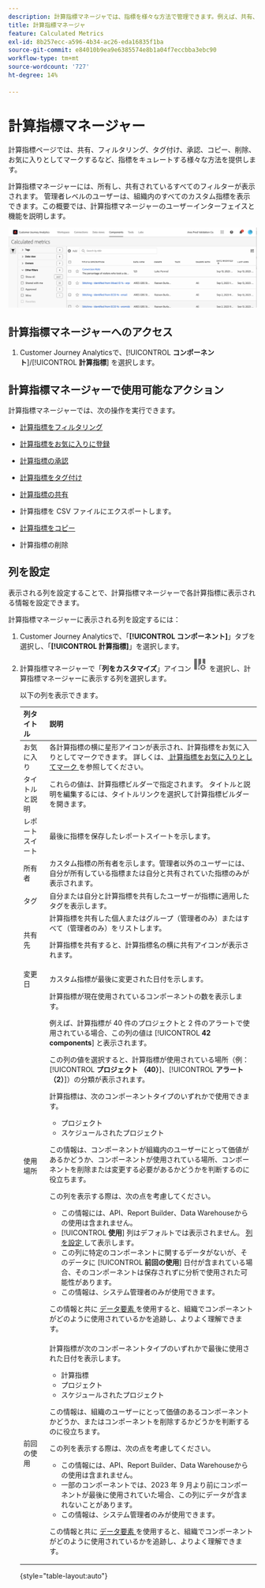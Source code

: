 ```yaml
---
description: 計算指標マネージャでは、指標を様々な方法で管理できます。例えば、共有、フィルタリング、タグ付け、承認、コピー、削除およびお気に入りへの登録が可能です。
title: 計算指標マネージャ
feature: Calculated Metrics
exl-id: 8b257ecc-a596-4b34-ac26-eda16835f1ba
source-git-commit: e84010b9ea9e6385574e8b1a04f7eccbba3ebc90
workflow-type: tm+mt
source-wordcount: '727'
ht-degree: 14%

---
```


# 計算指標マネージャー

計算指標ページでは、共有、フィルタリング、タグ付け、承認、コピー、削除、お気に入りとしてマークするなど、指標をキュレートする様々な方法を提供します。

計算指標マネージャーには、所有し、共有されているすべてのフィルターが表示されます。 管理者レベルのユーザーは、組織内のすべてのカスタム指標を表示できます。この概要では、計算指標マネージャーのユーザーインターフェイスと機能を説明します。

![ 使用可能なフィルターが表示された計算指標ウィンドウ。](assets/calc-metric-manager.png)

## 計算指標マネージャーへのアクセス

1. Customer Journey Analyticsで、[!UICONTROL **コンポーネント**]/[!UICONTROL **計算指標**] を選択します。

## 計算指標マネージャーで使用可能なアクション

計算指標マネージャーでは、次の操作を実行できます。

* [計算指標をフィルタリング](/help/components/calc-metrics/cm-workflow/cm-filter.md)

* [計算指標をお気に入りに登録](/help/components/calc-metrics/cm-workflow/cm-favorite.md)

* [計算指標の承認](/help/components/calc-metrics/cm-workflow/cm-approving.md)

* [計算指標をタグ付け](/help/components/calc-metrics/cm-workflow/cm-tagging.md)

* [計算指標の共有](/help/components/calc-metrics/cm-workflow/cm-sharing.md)

* 計算指標を CSV ファイルにエクスポートします。

* [計算指標をコピー](/help/components/calc-metrics/cm-workflow/cm-copy.md)

* 計算指標の削除

## 列を設定

表示される列を設定することで、計算指標マネージャーで各計算指標に表示される情報を設定できます。

計算指標マネージャーに表示される列を設定するには：

1. Customer Journey Analyticsで、「**[!UICONTROL コンポーネント]**」タブを選択し、「**[!UICONTROL 計算指標]**」を選択します。

1. 計算指標マネージャーで「**列をカスタマイズ**」アイコン ![ 列をカスタマイズ」アイコン ](assets/customize-columns-icon.png) を選択し、計算指標マネージャーに表示する列を選択します。

   以下の列を表示できます。

   | 列タイトル | 説明 |
   |---|---|
   | お気に入り | 各計算指標の横に星形アイコンが表示され、計算指標をお気に入りとしてマークできます。 詳しくは、[ 計算指標をお気に入りとしてマーク ](/help/components/calc-metrics/cm-workflow/cm-favorite.md) を参照してください。 |
   | タイトルと説明 | これらの値は、計算指標ビルダーで指定されます。 タイトルと説明を編集するには、タイトルリンクを選択して計算指標ビルダーを開きます。 |
   | レポートスイート | 最後に指標を保存したレポートスイートを示します。 |
   | 所有者 | カスタム指標の所有者を示します。管理者以外のユーザーには、自分が所有している指標または自分と共有されていた指標のみが表示されます。 |
   | タグ | 自分または自分と計算指標を共有したユーザーが指標に適用したタグを表示します。 |
   | 共有先 | 計算指標を共有した個人またはグループ（管理者のみ）またはすべて（管理者のみ）をリストします。 <p>計算指標を共有すると、計算指標名の横に共有アイコンが表示されます。</p> |
   | 変更日 | カスタム指標が最後に変更された日付を示します。 |
   | 使用場所 | 計算指標が現在使用されているコンポーネントの数を表示します。 <p>例えば、計算指標が 40 件のプロジェクトと 2 件のアラートで使用されている場合、この列の値は [!UICONTROL **42 components**] と表示されます。</p> <p>この列の値を選択すると、計算指標が使用されている場所（例：[!UICONTROL **プロジェクト （40）**]、[!UICONTROL **アラート （2）**]）の分類が表示されます。</p><p>計算指標は、次のコンポーネントタイプのいずれかで使用できます。</p> <ul><li>プロジェクト</li><li>スケジュールされたプロジェクト</li></ul><p>この情報は、コンポーネントが組織内のユーザーにとって価値があるかどうか、コンポーネントが使用されている場所、コンポーネントを削除または変更する必要があるかどうかを判断するのに役立ちます。</p><p>この列を表示する際は、次の点を考慮してください。</p><ul><li>この情報には、API、Report Builder、Data Warehouseからの使用は含まれません。</li><li>[!UICONTROL **使用**] 列はデフォルトでは表示されません。 [ 列を設定 ](#configure-columns) して表示します。</li><li>この列に特定のコンポーネントに関するデータがないが、そのデータに [!UICONTROL **前回の使用**] 日付が含まれている場合、そのコンポーネントは保存されずに分析で使用された可能性があります。</li><li>この情報は、システム管理者のみが使用できます。</li></ul><p>この情報と共に [ データ要素 ](/help/components/data-dictionary/data-dictionary-overview.md) を使用すると、組織でコンポーネントがどのように使用されているかを追跡し、よりよく理解できます。</p> |
   | 前回の使用 | 計算指標が次のコンポーネントタイプのいずれかで最後に使用された日付を表示します。 <ul><li>計算指標</li><li>プロジェクト</li><li>スケジュールされたプロジェクト</li></ul> <p>この情報は、組織のユーザーにとって価値のあるコンポーネントかどうか、またはコンポーネントを削除するかどうかを判断するのに役立ちます。</p><p>この列を表示する際は、次の点を考慮してください。</p><ul><li>この情報には、API、Report Builder、Data Warehouseからの使用は含まれません。</li><li>一部のコンポーネントでは、2023 年 9 月より前にコンポーネントが最後に使用されていた場合、この列にデータが含まれないことがあります。</li><li>この情報は、システム管理者のみが使用できます。</li></ul><p>この情報と共に [ データ要素 ](/help/components/data-dictionary/data-dictionary-overview.md) を使用すると、組織でコンポーネントがどのように使用されているかを追跡し、よりよく理解できます。 |

   {style="table-layout:auto"}
